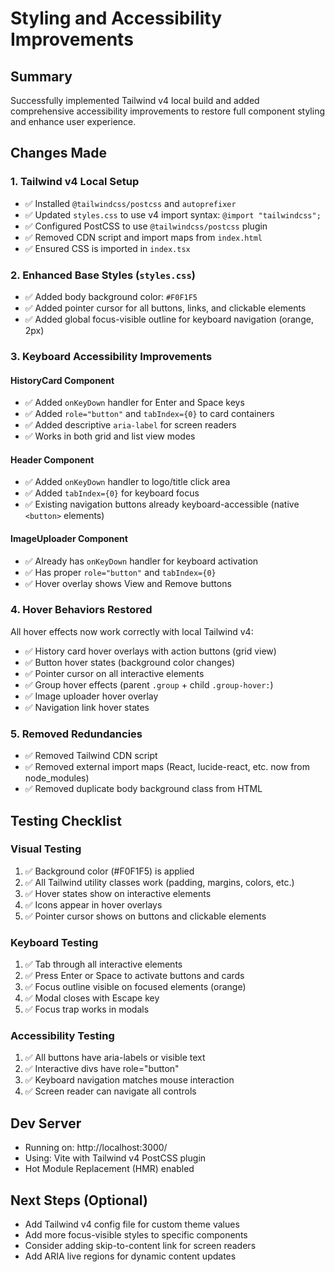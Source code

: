 # Styling and Accessibility Improvements

## Summary
Successfully implemented Tailwind v4 local build and added comprehensive accessibility improvements to restore full component styling and enhance user experience.

## Changes Made

### 1. Tailwind v4 Local Setup
- ✅ Installed `@tailwindcss/postcss` and `autoprefixer`
- ✅ Updated `styles.css` to use v4 import syntax: `@import "tailwindcss";`
- ✅ Configured PostCSS to use `@tailwindcss/postcss` plugin
- ✅ Removed CDN script and import maps from `index.html`
- ✅ Ensured CSS is imported in `index.tsx`

### 2. Enhanced Base Styles (`styles.css`)
- ✅ Added body background color: `#F0F1F5`
- ✅ Added pointer cursor for all buttons, links, and clickable elements
- ✅ Added global focus-visible outline for keyboard navigation (orange, 2px)

### 3. Keyboard Accessibility Improvements

#### HistoryCard Component
- ✅ Added `onKeyDown` handler for Enter and Space keys
- ✅ Added `role="button"` and `tabIndex={0}` to card containers
- ✅ Added descriptive `aria-label` for screen readers
- ✅ Works in both grid and list view modes

#### Header Component
- ✅ Added `onKeyDown` handler to logo/title click area
- ✅ Added `tabIndex={0}` for keyboard focus
- ✅ Existing navigation buttons already keyboard-accessible (native `<button>` elements)

#### ImageUploader Component
- ✅ Already has `onKeyDown` handler for keyboard activation
- ✅ Has proper `role="button"` and `tabIndex={0}`
- ✅ Hover overlay shows View and Remove buttons

### 4. Hover Behaviors Restored
All hover effects now work correctly with local Tailwind v4:
- ✅ History card hover overlays with action buttons (grid view)
- ✅ Button hover states (background color changes)
- ✅ Pointer cursor on all interactive elements
- ✅ Group hover effects (parent `.group` + child `.group-hover:`)
- ✅ Image uploader hover overlay
- ✅ Navigation link hover states

### 5. Removed Redundancies
- ✅ Removed Tailwind CDN script
- ✅ Removed external import maps (React, lucide-react, etc. now from node_modules)
- ✅ Removed duplicate body background class from HTML

## Testing Checklist

### Visual Testing
1. ✅ Background color (#F0F1F5) is applied
2. ✅ All Tailwind utility classes work (padding, margins, colors, etc.)
3. ✅ Hover states show on interactive elements
4. ✅ Icons appear in hover overlays
5. ✅ Pointer cursor shows on buttons and clickable elements

### Keyboard Testing
1. ✅ Tab through all interactive elements
2. ✅ Press Enter or Space to activate buttons and cards
3. ✅ Focus outline visible on focused elements (orange)
4. ✅ Modal closes with Escape key
5. ✅ Focus trap works in modals

### Accessibility Testing
1. ✅ All buttons have aria-labels or visible text
2. ✅ Interactive divs have role="button"
3. ✅ Keyboard navigation matches mouse interaction
4. ✅ Screen reader can navigate all controls

## Dev Server
- Running on: http://localhost:3000/
- Using: Vite with Tailwind v4 PostCSS plugin
- Hot Module Replacement (HMR) enabled

## Next Steps (Optional)
- Add Tailwind v4 config file for custom theme values
- Add more focus-visible styles to specific components
- Consider adding skip-to-content link for screen readers
- Add ARIA live regions for dynamic content updates
